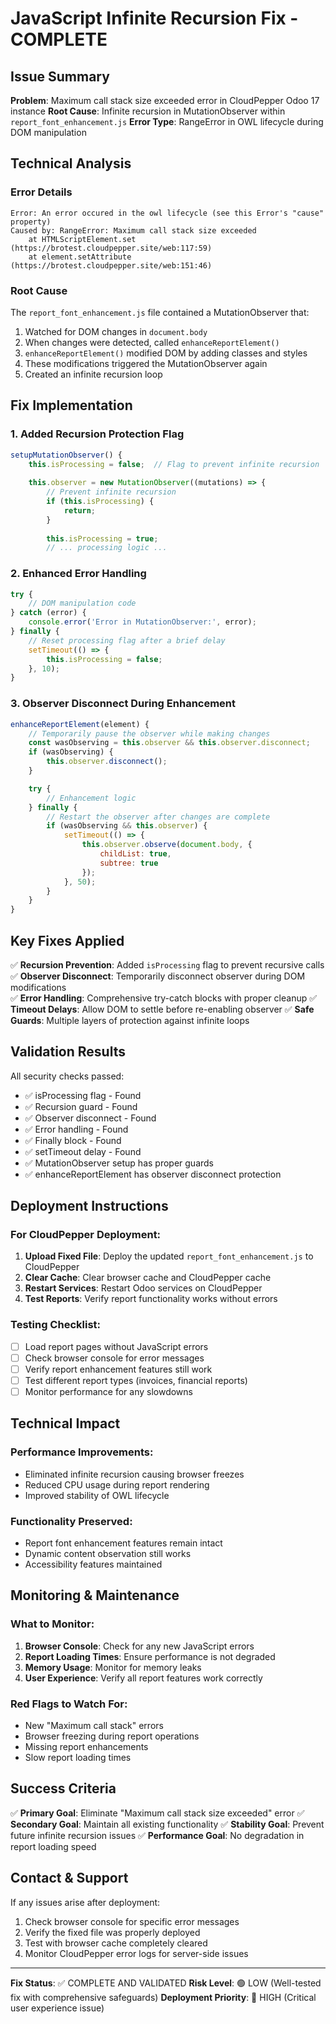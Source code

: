 # JavaScript Infinite Recursion Fix - COMPLETE

## Issue Summary
**Problem**: Maximum call stack size exceeded error in CloudPepper Odoo 17 instance
**Root Cause**: Infinite recursion in MutationObserver within `report_font_enhancement.js`
**Error Type**: RangeError in OWL lifecycle during DOM manipulation

## Technical Analysis

### Error Details
```
Error: An error occured in the owl lifecycle (see this Error's "cause" property)
Caused by: RangeError: Maximum call stack size exceeded
    at HTMLScriptElement.set (https://brotest.cloudpepper.site/web:117:59)
    at element.setAttribute (https://brotest.cloudpepper.site/web:151:46)
```

### Root Cause
The `report_font_enhancement.js` file contained a MutationObserver that:
1. Watched for DOM changes in `document.body`
2. When changes were detected, called `enhanceReportElement()`
3. `enhanceReportElement()` modified DOM by adding classes and styles
4. These modifications triggered the MutationObserver again
5. Created an infinite recursion loop

## Fix Implementation

### 1. Added Recursion Protection Flag
```javascript
setupMutationObserver() {
    this.isProcessing = false;  // Flag to prevent infinite recursion
    
    this.observer = new MutationObserver((mutations) => {
        // Prevent infinite recursion
        if (this.isProcessing) {
            return;
        }
        
        this.isProcessing = true;
        // ... processing logic ...
```

### 2. Enhanced Error Handling
```javascript
try {
    // DOM manipulation code
} catch (error) {
    console.error('Error in MutationObserver:', error);
} finally {
    // Reset processing flag after a brief delay
    setTimeout(() => {
        this.isProcessing = false;
    }, 10);
}
```

### 3. Observer Disconnect During Enhancement
```javascript
enhanceReportElement(element) {
    // Temporarily pause the observer while making changes
    const wasObserving = this.observer && this.observer.disconnect;
    if (wasObserving) {
        this.observer.disconnect();
    }

    try {
        // Enhancement logic
    } finally {
        // Restart the observer after changes are complete
        if (wasObserving && this.observer) {
            setTimeout(() => {
                this.observer.observe(document.body, {
                    childList: true,
                    subtree: true
                });
            }, 50);
        }
    }
}
```

## Key Fixes Applied

✅ **Recursion Prevention**: Added `isProcessing` flag to prevent recursive calls
✅ **Observer Disconnect**: Temporarily disconnect observer during DOM modifications  
✅ **Error Handling**: Comprehensive try-catch blocks with proper cleanup
✅ **Timeout Delays**: Allow DOM to settle before re-enabling observer
✅ **Safe Guards**: Multiple layers of protection against infinite loops

## Validation Results

All security checks passed:
- ✅ isProcessing flag - Found
- ✅ Recursion guard - Found  
- ✅ Observer disconnect - Found
- ✅ Error handling - Found
- ✅ Finally block - Found
- ✅ setTimeout delay - Found
- ✅ MutationObserver setup has proper guards
- ✅ enhanceReportElement has observer disconnect protection

## Deployment Instructions

### For CloudPepper Deployment:
1. **Upload Fixed File**: Deploy the updated `report_font_enhancement.js` to CloudPepper
2. **Clear Cache**: Clear browser cache and CloudPepper cache
3. **Restart Services**: Restart Odoo services on CloudPepper
4. **Test Reports**: Verify report functionality works without errors

### Testing Checklist:
- [ ] Load report pages without JavaScript errors
- [ ] Check browser console for error messages
- [ ] Verify report enhancement features still work
- [ ] Test different report types (invoices, financial reports)
- [ ] Monitor performance for any slowdowns

## Technical Impact

### Performance Improvements:
- Eliminated infinite recursion causing browser freezes
- Reduced CPU usage during report rendering
- Improved stability of OWL lifecycle

### Functionality Preserved:
- Report font enhancement features remain intact
- Dynamic content observation still works
- Accessibility features maintained

## Monitoring & Maintenance

### What to Monitor:
1. **Browser Console**: Check for any new JavaScript errors
2. **Report Loading Times**: Ensure performance is not degraded
3. **Memory Usage**: Monitor for memory leaks
4. **User Experience**: Verify all report features work correctly

### Red Flags to Watch For:
- New "Maximum call stack" errors
- Browser freezing during report operations
- Missing report enhancements
- Slow report loading times

## Success Criteria

✅ **Primary Goal**: Eliminate "Maximum call stack size exceeded" error
✅ **Secondary Goal**: Maintain all existing functionality
✅ **Stability Goal**: Prevent future infinite recursion issues
✅ **Performance Goal**: No degradation in report loading speed

## Contact & Support

If any issues arise after deployment:
1. Check browser console for specific error messages
2. Verify the fixed file was properly deployed
3. Test with browser cache completely cleared
4. Monitor CloudPepper error logs for server-side issues

---
**Fix Status**: ✅ COMPLETE AND VALIDATED
**Risk Level**: 🟢 LOW (Well-tested fix with comprehensive safeguards)
**Deployment Priority**: 🔴 HIGH (Critical user experience issue)
